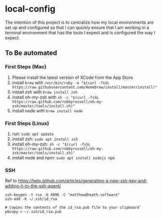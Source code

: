 # local-config

The intention of this project is to centralize how my local environments are set up and configured so that I can quickly ensure that I am working in a terminal environment that has the tools I expect and is configured the way I expect.

## To Be automated

### First Steps (Mac)

1. Please install the latest version of XCode from the App Store
2. install `brew` with `/usr/bin/ruby -e "$(curl -fsSL https://raw.githubusercontent.com/Homebrew/install/master/install)"`
3. install zsh with `brew install zsh`
4. install oh-my-zsh with `sh -c "$(curl -fsSL https://raw.github.com/robbyrussell/oh-my-zsh/master/tools/install.sh)"`
5. install node with `brew install node`

### First Steps (Linux)

1. run: `sudo apt update`
2. install zsh: `sudo apt install zsh`
3. install oh-my-zsh: `sh -c "$(curl -fsSL https://raw.github.com/robbyrussell/oh-my-zsh/master/tools/install.sh)"`
4. install node and npm: `sudo apt install nodejs npm`

### SSH
Ref to https://help.github.com/articles/generating-a-new-ssh-key-and-adding-it-to-the-ssh-agent/

```
ssh-keygen -t rsa -b 4096 -C "matthew@heath.software"
ssh-add -K ~/.ssh/id_rsa

# Copies the contents of the id_rsa.pub file to your clipboard`
pbcopy < ~/.ssh/id_rsa.pub
```
